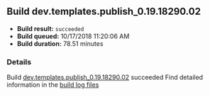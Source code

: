 ## Build dev.templates.publish_0.19.18290.02
- **Build result:** `succeeded`
- **Build queued:** 10/17/2018 11:20:06 AM
- **Build duration:** 78.51 minutes
### Details
Build [dev.templates.publish_0.19.18290.02](https://winappstudio.visualstudio.com/web/build.aspx?pcguid=a4ef43be-68ce-4195-a619-079b4d9834c2&builduri=vstfs%3a%2f%2f%2fBuild%2fBuild%2f26430) succeeded
Find detailed information in the [build log files](https://uwpctdiags.blob.core.windows.net/buildlogs/dev.templates.publish_0.19.18290.02_logs.zip)
